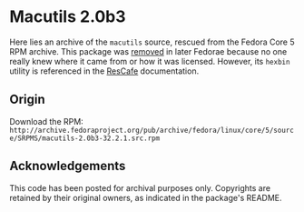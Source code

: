 # Macutils 2.0b3
Here lies an archive of the `macutils` source, rescued from the Fedora Core 5 RPM archive. This package was
[removed](https://www.redhat.com/archives/fedora-maintainers/2006-August/msg00021.html) in later Fedorae because no one really
knew where it came from or how it was licensed. However, its `hexbin` utility is referenced in the [ResCafe](http://gbsmith.freeshell.org/ResCafe/) documentation.

## Origin
Download the RPM:
`http://archive.fedoraproject.org/pub/archive/fedora/linux/core/5/source/SRPMS/macutils-2.0b3-32.2.1.src.rpm`

## Acknowledgements
This code has been posted for archival purposes only. Copyrights are retained by their original owners, as indicated in the package's README.
